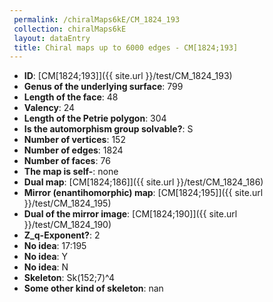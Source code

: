 ```yaml
--- 
 permalink: /chiralMaps6kE/CM_1824_193 
 collection: chiralMaps6kE
 layout: dataEntry
 title: Chiral maps up to 6000 edges - CM[1824;193]
---
```


- **ID**: [CM[1824;193]]({{ site.url }}/test/CM_1824_193)
- **Genus of the underlying surface**: 799
- **Length of the face**: 48
- **Valency**: 24
- **Length of the Petrie polygon**: 304
- **Is the automorphism group solvable?**: S
- **Number of vertices**: 152
- **Number of edges**: 1824
- **Number of faces**: 76
- **The map is self-**: none
- **Dual map**: [CM[1824;186]]({{ site.url }}/test/CM_1824_186)
- **Mirror (enantihomorphic) map**: [CM[1824;195]]({{ site.url }}/test/CM_1824_195)
- **Dual of the mirror image**: [CM[1824;190]]({{ site.url }}/test/CM_1824_190)
- **Z_q-Exponent?**: 2
- **No idea**:  17:195
- **No idea**: Y
- **No idea**: N
- **Skeleton**: Sk(152;7)^4
- **Some other kind of skeleton**: nan
